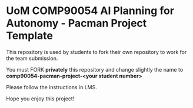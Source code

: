 # UoM COMP90054 AI Planning for Autonomy - Pacman Project Template

This repository is used by students to fork their own repository to work for the team submission.

You must FORK **privately** this repository and change slightly the name to **comp90054-pacman-project-\<your student number\>**

Please follow the instructions in LMS.

Hope you enjoy this project!

